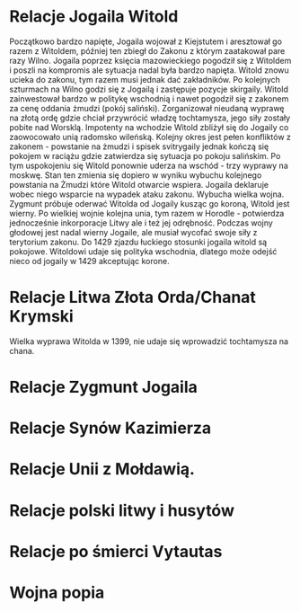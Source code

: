 # Relacje Jogaila Witold
Początkowo bardzo napięte, Jogaila wojował z Kiejstutem i aresztował go razem z Witoldem, później ten zbiegł do Zakonu z którym zaatakował pare razy Wilno. Jogaila poprzez księcia mazowieckiego pogodził się z Witoldem i poszli na kompromis ale sytuacja nadal była bardzo napięta. Witold znowu ucieka do zakonu, tym razem musi jednak dać zakładników. Po kolejnych szturmach na Wilno godzi się z Jogailą i zastępuje pozycje skirgaily. Witold zainwestował bardzo w politykę wschodnią i nawet pogodził się z zakonem za cenę oddania żmudzi (pokój saliński). Zorganizował nieudaną wyprawę na złotą ordę gdzie chciał przywrócić władzę tochtamysza, jego siły zostały pobite nad Worsklą. Impotenty na wchodzie Witold zbliżył się do Jogaily co zaowocowało unią radomsko wileńską. Kolejny okres jest pełen konfliktów z zakonem - powstanie na żmudzi i spisek svitrygaily jednak kończą się pokojem w raciążu gdzie zatwierdza się sytuacja po pokoju salińskim. Po tym uspokojeniu się Witold ponownie uderza na wschód - trzy wyprawy na moskwę. Stan ten zmienia się dopiero w wyniku wybuchu kolejnego powstania na Żmudzi które Witold otwarcie wspiera. Jogaila deklaruje wobec niego wsparcie na wypadek ataku zakonu. Wybucha wielka wojna. Zygmunt próbuje oderwać Witolda od Jogaily kusząc go koroną, Witold jest wierny. Po wielkiej wojnie kolejna unia, tym razem w Horodle - potwierdza jednocześnie inkorporacje Litwy ale i też jej odrębność. Podczas wojny głodowej jest nadal wierny Jogaile, ale musiał wycofać swoje siły z terytorium zakonu. Do 1429 zjazdu łuckiego stosunki jogaila witold są pokojowe. Witoldowi udaje się polityka wschodnia, dlatego może odejść nieco od jogaily w 1429 akceptując korone.  
# Relacje Litwa Złota Orda/Chanat Krymski
Wielka wyprawa Witolda w 1399, nie udaje się wprowadzić tochtamysza na chana.  
# Relacje Zygmunt Jogaila
# Relacje Synów Kazimierza 
# Relacje Unii z Mołdawią.
# Relacje polski litwy i husytów
# Relacje po śmierci Vytautas
# Wojna popia
# 
